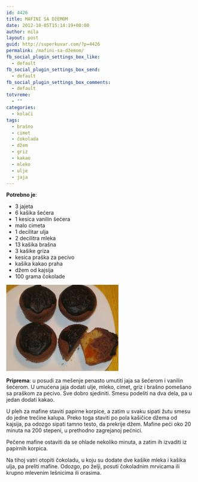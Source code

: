 ```yaml
---
id: 4426
title: MAFINI SA DžEMOM
date: 2012-10-05T15:14:19+00:00
author: mila
layout: post
guid: http://superkuvar.com/?p=4426
permalink: /mafini-sa-džemom/
fb_social_plugin_settings_box_like:
  - default
fb_social_plugin_settings_box_send:
  - default
fb_social_plugin_settings_box_comments:
  - default
totvreme:
  - ""
categories:
  - kolači
tags:
  - brašno
  - cimet
  - čokolada
  - džem
  - griz
  - kakao
  - mleko
  - ulje
  - jaja
---
```

**Potrebno je**:

  * 3 jajeta
  * 6 kašika šećera
  * 1 kesica vanilin šećera
  * malo cimeta
  * 1 decilitar ulja
  * 2 decilitra mleka
  * 13 kašika brašna
  * 3 kašike griza
  * kesica praška za pecivo
  * kašika kakao praha
  * džem od kajsija
  * 100 grama čokolade

<img class="alignnone size-medium wp-image-4427" title="Mafinisadzemom" src="/wp-content/uploads/2012/10/Mafinisadzemom-e1349082950666-300x230.jpg" alt="" width="300" height="230" /> 

**Priprema**: u posudi za mešenje penasto umutiti jaja sa šećerom i vanilin šećerom. U umućena jaja dodati ulje, mleko, cimet, griz i brašno pomešano sa praškom za pecivo. Sve dobro sjediniti. Smesu podeliti na dva dela, pa u jedan dodati kakao.

U pleh za mafine staviti papirne korpice, a zatim u svaku sipati žutu smesu do jedne trećine kalupa. Preko toga staviti po pola kašičice džema od kajsija, pa odozgo sipati tamno testo, da prekrije džem. Mafine peći oko 20 minuta na 200 stepeni, u prethodno zagrejanoj pećnici.

Pečene mafine ostaviti da se ohlade nekoliko minuta, a zatim ih izvaditi iz papirnih korpica.

Na tihoj vatri otopiti čokoladu, u koju su dodate dve kašike mleka i kašika ulja, pa preliti mafine. Odozgo, po želji, posuti čokoladnim mrvicama ili krupno mlevenim lešnicima ili orasima.